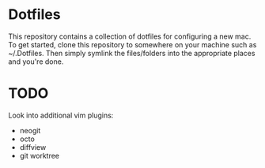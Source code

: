 # Dotfiles

This repository contains a collection of dotfiles for configuring a new mac.
To get started, clone this repository to somewhere on your machine such as
~/.Dotfiles. Then simply symlink the files/folders into the appropriate places and you're done.

# TODO

Look into additional vim plugins:

- neogit
- octo
- diffview
- git worktree
